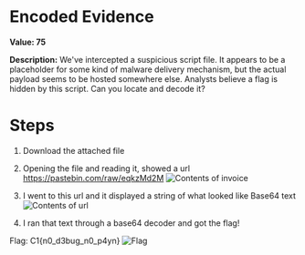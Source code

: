# Encoded Evidence

**Value: 75**

**Description:**
We've intercepted a suspicious script file. It appears to be a placeholder for some kind of malware delivery mechanism, but the actual payload seems to be hosted somewhere else. Analysts believe a flag is hidden by this script. Can you locate and decode it?

# Steps
1. Download the attached file

2. Opening the file and reading it, showed a url https://pastebin.com/raw/eqkzMd2M
![Contents of invoice](https://github.com/user-attachments/assets/e28ccbfc-af75-4106-8d6a-9dcfa7e22c9a)

3. I went to this url and it displayed a string of what looked like Base64 text
![Contents of url](https://github.com/user-attachments/assets/12ba7e58-50b5-43fc-af37-b85abf470d37)

4. I ran that text through a base64 decoder and got the flag!

Flag: C1{n0_d3bug_n0_p4yn}
![Flag](https://github.com/user-attachments/assets/8e6bc1af-2054-4d3e-a651-e99a9a8e42dc)
